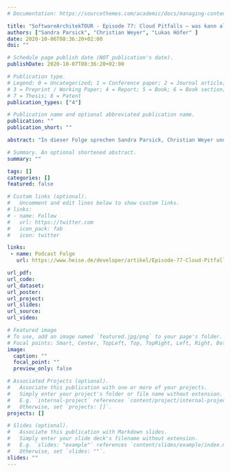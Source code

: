 ```yaml
---
# Documentation: https://sourcethemes.com/academic/docs/managing-content/

title: "SoftwareArchitekTOUR - Episode 77: Cloud Pitfalls – was kann alles schiefgehen, wenn man in die Cloud wechselt"
authors: ["Sandra Parsick", "Christian Weyer", "Lukas Höfer" ]
date: 2020-10-06T08:36:20+02:00
doi: ""

# Schedule page publish date (NOT publication's date).
publishDate: 2020-10-07T08:36:20+02:00

# Publication type.
# Legend: 0 = Uncategorized; 1 = Conference paper; 2 = Journal article;
# 3 = Preprint / Working Paper; 4 = Report; 5 = Book; 6 = Book section;
# 7 = Thesis; 8 = Patent
publication_types: ["4"]

# Publication name and optional abbreviated publication name.
publication: ""
publication_short: ""

abstract: "In dieser Folge sprechen Sandra Parsick, Christian Weyer und Lukas Höfer über mögliche Pitfalls, die einem begegnen, wenn man in die Cloud migrieren möchte. Zuerst wird der Cloud-Begriff geklärt und Lukas packt die Definitionskeule aus. Danach unterhalten sie sich, warum Unternehmen in die Cloud wollen und wie die Strategien aussehen könnten. Dabei gehen Sandra, Christian und Lukas darauf ein, auf welche Stolpersteine man treffen kann, etwa zu hohe Kosten, Anwendungsarchitektur passt nicht zu Cloud oder Cloud Lock-In. Nebenbei wird geklärt was ein DevOps-Engineer ist."

# Summary. An optional shortened abstract.
summary: ""

tags: []
categories: []
featured: false

# Custom links (optional).
#   Uncomment and edit lines below to show custom links.
# links:
# - name: Follow
#   url: https://twitter.com
#   icon_pack: fab
#   icon: twitter

links:
 - name: Podcast Folge
   url: https://www.heise.de/developer/artikel/Episode-77-Cloud-Pitfalls-was-kann-alles-schiefgehen-wenn-man-in-die-Cloud-wechselt-4847266.html

url_pdf:
url_code:
url_dataset:
url_poster:
url_project:
url_slides:
url_source:
url_video:

# Featured image
# To use, add an image named `featured.jpg/png` to your page's folder.
# Focal points: Smart, Center, TopLeft, Top, TopRight, Left, Right, BottomLeft, Bottom, BottomRight.
image:
  caption: ""
  focal_point: ""
  preview_only: false

# Associated Projects (optional).
#   Associate this publication with one or more of your projects.
#   Simply enter your project's folder or file name without extension.
#   E.g. `internal-project` references `content/project/internal-project/index.md`.
#   Otherwise, set `projects: []`.
projects: []

# Slides (optional).
#   Associate this publication with Markdown slides.
#   Simply enter your slide deck's filename without extension.
#   E.g. `slides: "example"` references `content/slides/example/index.md`.
#   Otherwise, set `slides: ""`.
slides: ""
---
```

